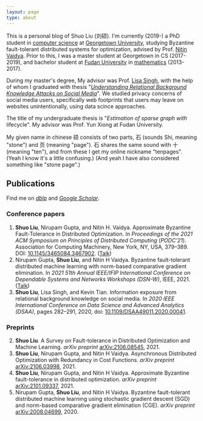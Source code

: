 ```yaml
---
layout: page
type: about
---
```


This is a personal blog of Shuo Liu (刘硕). I'm currently (2019-) a PhD student in [computer science](https://cs.georgetown.edu/) at [Georgetown University](https://www.georgetown.edu), studying Byzantine fault-tolerant distributed systems for optimization, advised by Prof. [Nitin Vaidya](https://disc.georgetown.domains/). Prior to this, I was a master student at Georgetown in CS (2017-2019), and bachelor student at [Fudan University](http://www.fudan.edu.cn/) in [mathematics](http://math.fudan.edu.cn/) (2013-2017).

During my master's degree, My advisor was Prof. [Lisa Singh](http://people.cs.georgetown.edu/~singh/), with the help of whom I graduated with thesis "*[Understanding Relational Background Knowledge Attacks on Social Media](https://repository.library.georgetown.edu/handle/10822/1054915)*". We studied privacy concerns of social media users, specifically web footprints that users may leave on websites unintentionally, using data scince approaches.

The title of my undergraduate thesis is "*Estimation of sparse graph with* lifecycle". My advisor was Prof. Yun Xiong at Fudan University.

My given name in chinese 硕 consists of two parts, 石 (sounds Shi, meaning "stone") and 页 (meaning "page"). 石 shares the same sound with 十 (meaning "ten"), and from these I get my online nickname "tenpages". (Yeah I know it's a little confusing.) (And yeah I have also considered something like "stone page".)

## Publications

Find me on *[dblp](https://dblp.org/pid/07/6773-11.html)* and *[Google Scholar](https://scholar.google.com/citations?user=we4RLnYAAAAJ)*.

### Conference papers

1. **Shuo Liu**, Nirupam Gupta, and Nitin H. Vaidya. Approximate Byzantine Fault-Tolerance in Distributed Optimization. In *Proceedings of the 2021 ACM Symposium on Principles of Distributed Computing* (*PODC'21*). Association for Computing Machinery, New York, NY, USA, 379–389. DOI: [10.1145/3465084.3467902](https://dl.acm.org/doi/10.1145/3465084.3467902). ([Talk](https://dl.acm.org/action/downloadSupplement?doi=10.1145%2F3465084.3467902&file=podc-21-full%7E1.mp4))
2. Nirupam Gupta, **Shuo Liu**, and Nitin H Vaidya. Byzantine fault-tolerant distributed machine learning with norm-based comparative gradient elimination. In *2021 51th Annual IEEE/IFIP International Conference on Dependable Systems and Networks Workshops (DSN-W)*, IEEE, 2021. ([Talk](https://www.youtube.com/watch?v=Yd-wYGc0PzM))
3. **Shuo Liu**, Lisa Singh, and Kevin Tian. Information exposure from relational background knowledge on social media. In *2020 IEEE International Conference on Data Science and Advanced Analytics (DSAA)*, pages 282–291, 2020, doi: [10.1109/DSAA49011.2020.00041](https://doi.org/10.1109/DSAA49011.2020.00041).

### Preprints

2. **Shuo Liu**. A Survey on Fault-tolerance in Distributed Optimization and Machine Learning. *arXiv preprint* [arXiv:2106.08545](https://arxiv.org/abs/2106.08545), 2021.
3. **Shuo Liu**, Nirupam Gupta, and Nitin H Vaidya. Asynchronous Distributed Optimization with Redundancy in Cost Functions. *arXiv preprint* [arXiv:2106.03998](https://arxiv.org/abs/2106.03998), 2021.
4. **Shuo Liu**, Nirupam Gupta, and Nitin H Vaidya. Approximate Byzantine fault-tolerance in distributed optimization. *arXiv preprint* [arXiv:2101.09337](https://arxiv.org/abs/2101.09337), 2021.
5. Nirupam Gupta, **Shuo Liu**, and Nitin H Vaidya. Byzantine fault-tolerant distributed machine learning using stochastic gradient descent (SGD) and norm-based comparative gradient elimination (CGE). *arXiv preprint* [arXiv:2008.04699](https://arxiv.org/abs/2008.04699), 2020.

